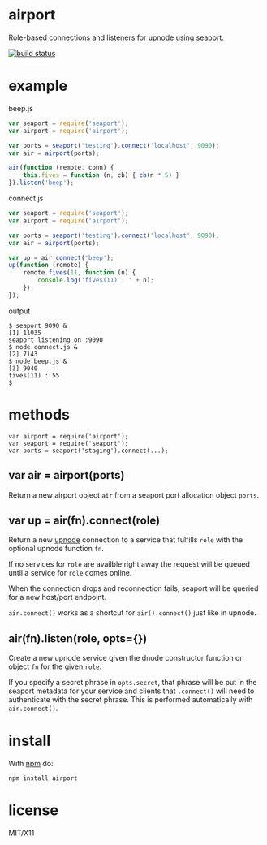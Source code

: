 airport
=======

Role-based connections and listeners for
[upnode](https://github.com/substack/upnode)
using
[seaport](https://github.com/substack/seaport).

[![build status](https://secure.travis-ci.org/substack/airport.png)](http://travis-ci.org/substack/airport)

example
=======

beep.js

``` js
var seaport = require('seaport');
var airport = require('airport');

var ports = seaport('testing').connect('localhost', 9090);
var air = airport(ports);

air(function (remote, conn) {
    this.fives = function (n, cb) { cb(n * 5) }
}).listen('beep');
```

connect.js

``` js
var seaport = require('seaport');
var airport = require('airport');

var ports = seaport('testing').connect('localhost', 9090);
var air = airport(ports);

var up = air.connect('beep');
up(function (remote) {
    remote.fives(11, function (n) {
        console.log('fives(11) : ' + n);
    });
});
```

output

```
$ seaport 9090 &
[1] 11035
seaport listening on :9090
$ node connect.js &
[2] 7143
$ node beep.js &
[3] 9040
fives(11) : 55
$ 
```

methods
=======

```
var airport = require('airport');
var seaport = require('seaport');
var ports = seaport('staging').connect(...);
```

var air = airport(ports)
------------------------

Return a new airport object `air` from a seaport port allocation object `ports`.

var up = air(fn).connect(role)
------------------------------

Return a new [upnode](https://github.com/substack/upnode) connection to a
service that fulfills `role` with the optional upnode function `fn`.

If no services for `role` are availble right away the request will be queued
until a service for `role` comes online.

When the connection drops and reconnection fails, seaport will be queried for a
new host/port endpoint.

`air.connect()` works as a shortcut for `air().connect()` just like in upnode.

air(fn).listen(role, opts={})
-----------------------------

Create a new upnode service given the dnode constructor function or object `fn`
for the given `role`.

If you specify a secret phrase in `opts.secret`, that phrase will be put in the
seaport metadata for your service and clients that `.connect()` will need to
authenticate with the secret phrase. This is performed automatically with
`air.connect()`.

install
=======

With [npm](http://npmjs.org) do:

```
npm install airport
```

license
=======

MIT/X11
